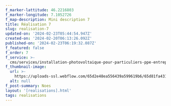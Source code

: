 ```yaml
---
f_marker-lattitude: 46.2216803
f_marker-longitude: 7.1052726
f_map-description: Mini description 7
title: Réalisation 7
slug: realisation-7
updated-on: '2024-02-23T05:44:54.947Z'
created-on: '2024-02-20T06:13:26.092Z'
published-on: '2024-02-23T06:19:32.087Z'
f_featured: false
f_order: 7
f_service: >-
  cms/services/installation-photovoltaique-pour-particuliers-ppe-entreprises-cle-en-main.md
f_thumbnail-image:
  url: >-
    https://uploads-ssl.webflow.com/65d2e48ea556439a599619b6/65d81fa431c46a8a01895a47_ayent3.jpg
  alt: null
f_post-summary: Noes
layout: '[realisations].html'
tags: realisations
---
```



